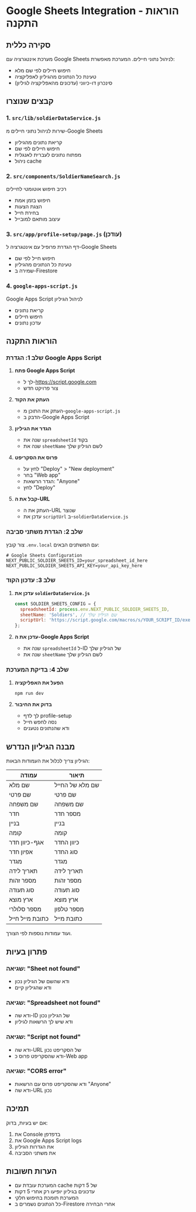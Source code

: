 # Google Sheets Integration - הוראות התקנה

## סקירה כללית
מערכת אינטגרציה עם Google Sheets לניהול נתוני חיילים. המערכת מאפשרת:
- חיפוש חיילים לפי שם מלא
- טעינת כל הנתונים מהגיליון לאפליקציה
- סינכרון דו-כיווני (עדכונים מהאפליקציה לגיליון)

## קבצים שנוצרו

### 1. `src/lib/soldierDataService.js`
שירות לניהול נתוני חיילים מ-Google Sheets
- קריאת נתונים מהגיליון
- חיפוש חיילים לפי שם
- מפתוח נתונים לעברית לאנגלית
- ניהול cache

### 2. `src/components/SoldierNameSearch.js`
רכיב חיפוש אוטומטי לחיילים
- חיפוש בזמן אמת
- הצגת הצעות
- בחירת חייל
- עיצוב מותאם למובייל

### 3. `src/app/profile-setup/page.js` (עודכן)
דף הגדרת פרופיל עם אינטגרציה ל-Google Sheets
- חיפוש חייל לפי שם
- טעינת כל הנתונים מהגיליון
- שמירה ב-Firestore

### 4. `google-apps-script.js`
Google Apps Script לניהול הגיליון
- קריאת נתונים
- חיפוש חיילים
- עדכון נתונים

## הוראות התקנה

### שלב 1: הגדרת Google Apps Script

1. **פתח Google Apps Script**
   - לך ל-https://script.google.com
   - צור פרויקט חדש

2. **העתק את הקוד**
   - העתק את התוכן מ-`google-apps-script.js`
   - הדבק ב-Google Apps Script

3. **הגדר את הגיליון**
   - שנה את `spreadsheetId` בקוד
   - שנה את `sheetName` לשם הגיליון שלך

4. **פרוס את הסקריפט**
   - לחץ על "Deploy" > "New deployment"
   - בחר "Web app"
   - הגדר הרשאות: "Anyone"
   - לחץ "Deploy"

5. **קבל את ה-URL**
   - העתק את ה-URL שנוצר
   - עדכן את `scriptUrl` ב-`soldierDataService.js`

### שלב 2: הגדרת משתני סביבה

צור קובץ `.env.local` עם המשתנים הבאים:

```env
# Google Sheets Configuration
NEXT_PUBLIC_SOLDIER_SHEETS_ID=your_spreadsheet_id_here
NEXT_PUBLIC_SOLDIER_SHEETS_API_KEY=your_api_key_here
```

### שלב 3: עדכון הקוד

1. **עדכן את `soldierDataService.js`**
   ```javascript
   const SOLDIER_SHEETS_CONFIG = {
     spreadsheetId: process.env.NEXT_PUBLIC_SOLDIER_SHEETS_ID,
     sheetName: 'Soldiers', // שם הגיליון שלך
     scriptUrl: 'https://script.google.com/macros/s/YOUR_SCRIPT_ID/exec'
   };
   ```

2. **עדכן את ה-Google Apps Script**
   - שנה את `spreadsheetId` ל-ID של הגיליון שלך
   - שנה את `sheetName` לשם הגיליון שלך

### שלב 4: בדיקת המערכת

1. **הפעל את האפליקציה**
   ```bash
   npm run dev
   ```

2. **בדוק את החיבור**
   - לך לדף profile-setup
   - נסה לחפש חייל
   - ודא שהנתונים נטענים

## מבנה הגיליון הנדרש

הגיליון צריך לכלול את העמודות הבאות:

| עמודה | תיאור |
|--------|--------|
| שם מלא | שם מלא של החייל |
| שם פרטי | שם פרטי |
| שם משפחה | שם משפחה |
| חדר | מספר חדר |
| בניין | בניין |
| קומה | קומה |
| אגף-כיוון חדר | כיוון החדר |
| אפיון חדר | סוג החדר |
| מגדר | מגדר |
| תאריך לידה | תאריך לידה |
| מספר זהות | מספר זהות |
| סוג תעודה | סוג תעודה |
| ארץ מוצא | ארץ מוצא |
| מספר סלולרי | מספר טלפון |
| כתובת מייל חייל | כתובת מייל |

ועוד עמודות נוספות לפי הצורך.

## פתרון בעיות

### שגיאה: "Sheet not found"
- ודא שהשם של הגיליון נכון
- ודא שהגיליון קיים

### שגיאה: "Spreadsheet not found"
- ודא שה-ID של הגיליון נכון
- ודא שיש לך הרשאות לגיליון

### שגיאה: "Script not found"
- ודא שה-URL של הסקריפט נכון
- ודא שהסקריפט פרוס כ-Web app

### שגיאה: "CORS error"
- ודא שהסקריפט פרוס עם הרשאות "Anyone"
- ודא שה-URL נכון

## תמיכה

אם יש בעיות, בדוק:
1. את Console בדפדפן
2. את Google Apps Script logs
3. את הגדרות הגיליון
4. את משתני הסביבה

## הערות חשובות

- המערכת עובדת עם cache של 5 דקות
- עדכונים בגיליון יופיעו רק אחרי 5 דקות
- המערכת תומכת בחיפוש חלקי
- כל הנתונים נשמרים ב-Firestore אחרי הבחירה
